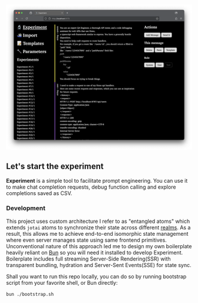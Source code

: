 ![Experiment screenshot](https://raw.githubusercontent.com/actualwitch/experiment/main/.github/Screenshot.png)

## Let's start the experiment

**Experiment** is a simple tool to facilitate prompt engineering. You can use it to make chat completion requests, debug function calling and explore completions saved as CSV.

### Development

This project uses custom architecture I refer to as "entangled atoms" which extends `jotai` atoms to synchronize their state across different [realms](https://262.ecma-international.org/#realm). As a result, this allows me to achieve end-to-end isomorphic state management where even server manages state using same frontend primitives. Unconventional nature of this approach led me to design my own boilerplate heavily reliant on [Bun](https://bun.sh/) so you will need it installed to develop Experiment. Boilerplate includes full streaming Server-Side Rendering(SSR) with transparent bundling, hydration and Server-Sent Events(SSE) for state sync.

Shall you want to run this repo locally, you can do so by running bootstrap script from your favorite shell, or Bun directly:

```sh
bun ./bootstrap.sh
```